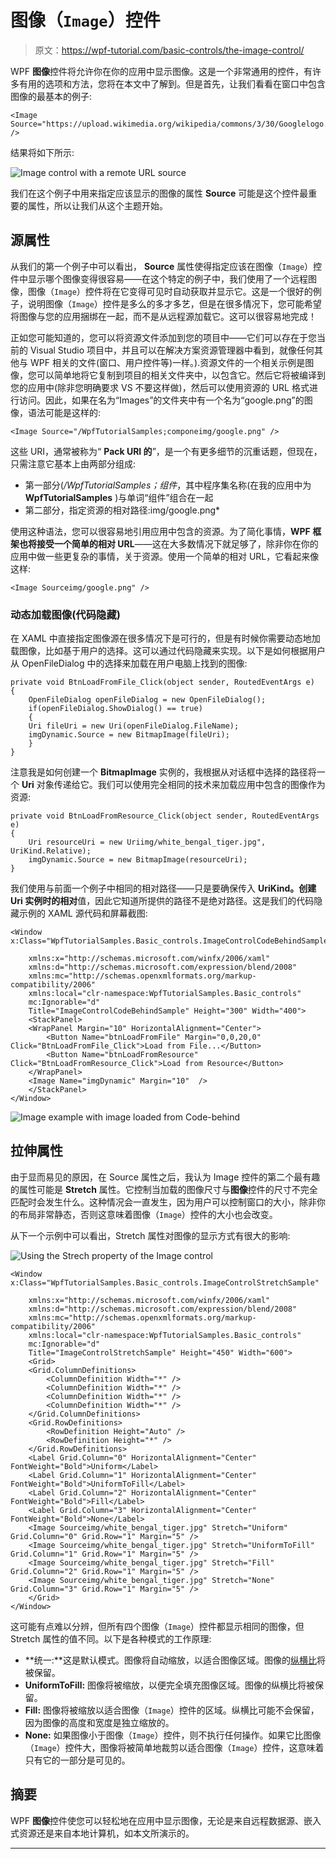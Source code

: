 # 图像（`Image`）控件

> 原文：<https://wpf-tutorial.com/basic-controls/the-image-control/>

WPF **图像**控件将允许你在你的应用中显示图像。这是一个非常通用的控件，有许多有用的选项和方法，您将在本文中了解到。但是首先，让我们看看在窗口中包含图像的最基本的例子:

```
<Image Source="https://upload.wikimedia.org/wikipedia/commons/3/30/Googlelogo.png" />
```

结果将如下所示:

![](img/3a6b3707f89923316ac0152cc61c9f13.png "Image control with a remote URL source")

我们在这个例子中用来指定应该显示的图像的属性 **Source** 可能是这个控件最重要的属性，所以让我们从这个主题开始。

## 源属性

<input type="hidden" name="IL_IN_ARTICLE">

从我们的第一个例子中可以看出， **Source** 属性使得指定应该在图像（`Image`）控件中显示哪个图像变得很容易——在这个特定的例子中，我们使用了一个远程图像，图像（`Image`）控件将在它变得可见时自动获取并显示它。这是一个很好的例子，说明图像（`Image`）控件是多么的多才多艺，但是在很多情况下，您可能希望将图像与您的应用捆绑在一起，而不是从远程源加载它。这可以很容易地完成！

正如您可能知道的，您可以将资源文件添加到您的项目中——它们可以存在于您当前的 Visual Studio 项目中，并且可以在解决方案资源管理器中看到，就像任何其他与 WPF 相关的文件(窗口、用户控件等)一样。).资源文件的一个相关示例是图像，您可以简单地将它复制到项目的相关文件夹中，以包含它。然后它将被编译到您的应用中(除非您明确要求 VS 不要这样做)，然后可以使用资源的 URL 格式进行访问。因此，如果在名为“Images”的文件夹中有一个名为“google.png”的图像，语法可能是这样的:

```
<Image Source="/WpfTutorialSamples;componeimg/google.png" />
```

这些 URI，通常被称为“ **Pack URI 的**”，是一个有更多细节的沉重话题，但现在，只需注意它基本上由两部分组成:

*   第一部分(*/WpfTutorialSamples；组件*，其中程序集名称(在我的应用中为 **WpfTutorialSamples** )与单词“组件”组合在一起
*   第二部分，指定资源的相对路径:img/google.png*

使用这种语法，您可以很容易地引用应用中包含的资源。为了简化事情，**WPF 框架也将接受一个简单的相对 URL**——这在大多数情况下就足够了，除非你在你的应用中做一些更复杂的事情，关于资源。使用一个简单的相对 URL，它看起来像这样:

```
<Image Sourceimg/google.png" />
```

### 动态加载图像(代码隐藏)

在 XAML 中直接指定图像源在很多情况下是可行的，但是有时候你需要动态地加载图像，比如基于用户的选择。这可以通过代码隐藏来实现。以下是如何根据用户从 OpenFileDialog 中的选择来加载在用户电脑上找到的图像:

```
private void BtnLoadFromFile_Click(object sender, RoutedEventArgs e)
{
    OpenFileDialog openFileDialog = new OpenFileDialog();
    if(openFileDialog.ShowDialog() == true)
    {
    Uri fileUri = new Uri(openFileDialog.FileName);
    imgDynamic.Source = new BitmapImage(fileUri);
    }
}
```

注意我是如何创建一个 **BitmapImage** 实例的，我根据从对话框中选择的路径将一个 **Uri** 对象传递给它。我们可以使用完全相同的技术来加载应用中包含的图像作为资源:

```
private void BtnLoadFromResource_Click(object sender, RoutedEventArgs e)
{
    Uri resourceUri = new Uriimg/white_bengal_tiger.jpg", UriKind.Relative);
    imgDynamic.Source = new BitmapImage(resourceUri);        
}
```

我们使用与前面一个例子中相同的相对路径——只是要确保传入 **UriKind。创建 **Uri** 实例时的相对**值，因此它知道所提供的路径不是绝对路径。这是我们的代码隐藏示例的 XAML 源代码和屏幕截图:

```
<Window x:Class="WpfTutorialSamples.Basic_controls.ImageControlCodeBehindSample"

    xmlns:x="http://schemas.microsoft.com/winfx/2006/xaml"
    xmlns:d="http://schemas.microsoft.com/expression/blend/2008"
    xmlns:mc="http://schemas.openxmlformats.org/markup-compatibility/2006"
    xmlns:local="clr-namespace:WpfTutorialSamples.Basic_controls"
    mc:Ignorable="d"
    Title="ImageControlCodeBehindSample" Height="300" Width="400">
    <StackPanel>
    <WrapPanel Margin="10" HorizontalAlignment="Center">
        <Button Name="btnLoadFromFile" Margin="0,0,20,0" Click="BtnLoadFromFile_Click">Load from File...</Button>
        <Button Name="btnLoadFromResource" Click="BtnLoadFromResource_Click">Load from Resource</Button>
    </WrapPanel>
    <Image Name="imgDynamic" Margin="10"  />
    </StackPanel>
</Window>
```

![](img/d7eeac714c047e19698ef56f810168cd.png "Image example with image loaded from Code-behind")

## 拉伸属性

由于显而易见的原因，在 Source 属性之后，我认为 Image 控件的第二个最有趣的属性可能是 **Stretch** 属性。它控制当加载的图像尺寸与**图像**控件的尺寸不完全匹配时会发生什么。这种情况会一直发生，因为用户可以控制窗口的大小，除非你的布局非常静态，否则这意味着图像（`Image`）控件的大小也会改变。

从下一个示例中可以看出，Stretch 属性对图像的显示方式有很大的影响:

![](img/39c9661f36657b7a719b207b3753d894.png "Using the Strech property of the Image control")

```
<Window x:Class="WpfTutorialSamples.Basic_controls.ImageControlStretchSample"

    xmlns:x="http://schemas.microsoft.com/winfx/2006/xaml"
    xmlns:d="http://schemas.microsoft.com/expression/blend/2008"
    xmlns:mc="http://schemas.openxmlformats.org/markup-compatibility/2006"
    xmlns:local="clr-namespace:WpfTutorialSamples.Basic_controls"
    mc:Ignorable="d"
    Title="ImageControlStretchSample" Height="450" Width="600">
    <Grid>
    <Grid.ColumnDefinitions>
        <ColumnDefinition Width="*" />
        <ColumnDefinition Width="*" />
        <ColumnDefinition Width="*" />
        <ColumnDefinition Width="*" />
    </Grid.ColumnDefinitions>
    <Grid.RowDefinitions>
        <RowDefinition Height="Auto" />
        <RowDefinition Height="*" />
    </Grid.RowDefinitions>
    <Label Grid.Column="0" HorizontalAlignment="Center" FontWeight="Bold">Uniform</Label>
    <Label Grid.Column="1" HorizontalAlignment="Center" FontWeight="Bold">UniformToFill</Label>
    <Label Grid.Column="2" HorizontalAlignment="Center" FontWeight="Bold">Fill</Label>
    <Label Grid.Column="3" HorizontalAlignment="Center" FontWeight="Bold">None</Label>
    <Image Sourceimg/white_bengal_tiger.jpg" Stretch="Uniform" Grid.Column="0" Grid.Row="1" Margin="5" />
    <Image Sourceimg/white_bengal_tiger.jpg" Stretch="UniformToFill" Grid.Column="1" Grid.Row="1" Margin="5" />
    <Image Sourceimg/white_bengal_tiger.jpg" Stretch="Fill" Grid.Column="2" Grid.Row="1" Margin="5" />
    <Image Sourceimg/white_bengal_tiger.jpg" Stretch="None" Grid.Column="3" Grid.Row="1" Margin="5" />
    </Grid>
</Window>
```

这可能有点难以分辨，但所有四个图像（`Image`）控件都显示相同的图像，但 Stretch 属性的值不同。以下是各种模式的工作原理:

*   **统一:**这是默认模式。图像将自动缩放，以适合图像区域。图像的[纵横比](https://en.wikipedia.org/wiki/Aspect_ratio_(image))将被保留。
*   **UniformToFill:** 图像将被缩放，以便完全填充图像区域。图像的纵横比将被保留。
*   **Fill:** 图像将被缩放以适合图像（`Image`）控件的区域。纵横比可能不会保留，因为图像的高度和宽度是独立缩放的。
*   **None:** 如果图像小于图像（`Image`）控件，则不执行任何操作。如果它比图像（`Image`）控件大，图像将被简单地裁剪以适合图像（`Image`）控件，这意味着只有它的一部分是可见的。

## 摘要

WPF **图像**控件使您可以轻松地在应用中显示图像，无论是来自远程数据源、嵌入式资源还是来自本地计算机，如本文所演示的。

* * *